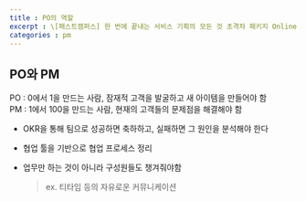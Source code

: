 ```yaml
---
title : PO의 역할
excerpt : \[패스트캠퍼스] 한 번에 끝내는 서비스 기획의 모든 것 초격차 패키지 Online
categories : pm
---
```


## PO와 PM
PO : 0에서 1을 만드는 사람, 잠재적 고객을 발굴하고 새 아이템을 만들어야 함  
PM : 1에서 100을 만드는 사람, 현재의 고객들의 문제점을 해결해야 함

- OKR을 통해 팀으로 성공하면 축하하고, 실패하면 그 원인을 분석해야 한다

- 협업 툴을 기반으로 협업 프로세스 정리

- 업무만 하는 것이 아니라 구성원들도 챙겨줘야함
  > ex. 티타임 등의 자유로운 커뮤니케이션​